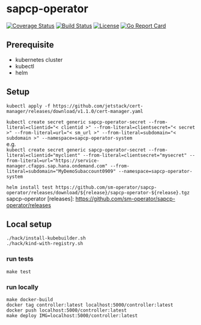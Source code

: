 # sapcp-operator
[![Coverage Status](https://coveralls.io/repos/github/sm-operator/sapcp-operator/badge.svg?branch=master&service=github)](https://coveralls.io/github/sm-operator/sapcp-operator?branch=master)
[![Build Status](https://github.com/sm-operator/sapcp-operator/workflows/Go/badge.svg)](https://github.com/sm-operator/sapcp-operator/actions)
[![License](https://img.shields.io/badge/License-Apache%202.0-blue.svg)](https://github.com/sm-operator/sapcp-operator/blob/master/LICENSE)
[![Go Report Card](https://goreportcard.com/badge/github.com/sm-operator/sapcp-operator)](https://goreportcard.com/report/github.com/sm-operator/sapcp-operator)

## Prerequisite
- kubernetes cluster
- kubectl
- helm

## Setup
`kubectl apply -f https://github.com/jetstack/cert-manager/releases/download/v1.1.0/cert-manager.yaml`

`kubectl create secret generic sapcp-operator-secret --from-literal=clientid="< clientid >" --from-literal=clientsecret="< secret >" --from-literal=url="< sm_url >" --from-literal=subdomain="< subdomain >" --namespace=sapcp-operator-system` </br>
e.g.</br>
`kubectl create secret generic sapcp-operator-secret --from-literal=clientid="myclient" --from-literal=clientsecret="mysecret" --from-literal=url="https://service-manager.cfapps.sap.hana.ondemand.com" --from-literal=subdomain="MyDemoSubaccount0909" --namespace=sapcp-operator-system`

`helm install test https://github.com/sm-operator/sapcp-operator/releases/download/${release}/sapcp-operator-${release}.tgz` </br>
sapcp-operator [releases]: https://github.com/sm-operator/sapcp-operator/releases


## Local setup
`./hack/install-kubebuilder.sh` </br>
`./hack/kind-with-registry.sh` </br>

### run tests
`make test`

### run locally
`make docker-build` </br>
`docker tag controller:latest localhost:5000/controller:latest` </br>
`docker push localhost:5000/controller:latest` </br>
`make deploy IMG=localhost:5000/controller:latest` </br>

